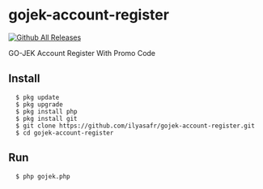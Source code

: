 # gojek-account-register
[![Github All Releases](https://img.shields.io/github/downloads/ilyasafr/gojek-account-register/total.svg)]()

GO-JEK Account Register With Promo Code

## Install
      $ pkg update
      $ pkg upgrade
      $ pkg install php
      $ pkg install git
      $ git clone https://github.com/ilyasafr/gojek-account-register.git
      $ cd gojek-account-register

## Run
      $ php gojek.php
